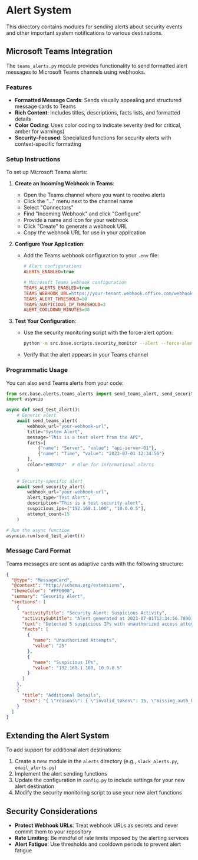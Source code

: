 # Alert System

This directory contains modules for sending alerts about security events and other important system notifications to various destinations.

## Microsoft Teams Integration

The `teams_alerts.py` module provides functionality to send formatted alert messages to Microsoft Teams channels using webhooks.

### Features

- **Formatted Message Cards**: Sends visually appealing and structured message cards to Teams
- **Rich Content**: Includes titles, descriptions, facts lists, and formatted details
- **Color Coding**: Uses color coding to indicate severity (red for critical, amber for warnings)
- **Security-Focused**: Specialized functions for security alerts with context-specific formatting

### Setup Instructions

To set up Microsoft Teams alerts:

1. **Create an Incoming Webhook in Teams**:
   - Open the Teams channel where you want to receive alerts
   - Click the "..." menu next to the channel name
   - Select "Connectors"
   - Find "Incoming Webhook" and click "Configure"
   - Provide a name and icon for your webhook
   - Click "Create" to generate a webhook URL
   - Copy the webhook URL for use in your application

2. **Configure Your Application**:
   - Add the Teams webhook configuration to your `.env` file:
     ```ini
     # Alert configurations
     ALERTS_ENABLED=true
     
     # Microsoft Teams webhook configuration
     TEAMS_ALERTS_ENABLED=true
     TEAMS_WEBHOOK_URL=https://your-tenant.webhook.office.com/webhookb2/your-webhook-id
     TEAMS_ALERT_THRESHOLD=10
     TEAMS_SUSPICIOUS_IP_THRESHOLD=3
     ALERT_COOLDOWN_MINUTES=30
     ```

3. **Test Your Configuration**:
   - Use the security monitoring script with the force-alert option:
     ```bash
     python -m src.base.scripts.security_monitor --alert --force-alert
     ```
   - Verify that the alert appears in your Teams channel

### Programmatic Usage

You can also send Teams alerts from your code:

```python
from src.base.alerts.teams_alerts import send_teams_alert, send_security_alert
import asyncio

async def send_test_alert():
    # Generic alert
    await send_teams_alert(
        webhook_url="your-webhook-url",
        title="System Alert",
        message="This is a test alert from the API",
        facts=[
            {"name": "Server", "value": "api-server-01"},
            {"name": "Time", "value": "2023-07-01 12:34:56"}
        ],
        color="#0078D7"  # Blue for informational alerts
    )
    
    # Security-specific alert
    await send_security_alert(
        webhook_url="your-webhook-url",
        alert_type="Test Alert",
        description="This is a test security alert",
        suspicious_ips=["192.168.1.100", "10.0.0.5"],
        attempt_count=15
    )

# Run the async function
asyncio.run(send_test_alert())
```

### Message Card Format

Teams messages are sent as adaptive cards with the following structure:

```json
{
  "@type": "MessageCard",
  "@context": "http://schema.org/extensions",
  "themeColor": "#FF0000",
  "summary": "Security Alert",
  "sections": [
    {
      "activityTitle": "Security Alert: Suspicious Activity",
      "activitySubtitle": "Alert generated at 2023-07-01T12:34:56.789012",
      "text": "Detected 5 suspicious IPs with unauthorized access attempts",
      "facts": [
        {
          "name": "Unauthorized Attempts",
          "value": "25"
        },
        {
          "name": "Suspicious IPs",
          "value": "192.168.1.100, 10.0.0.5"
        }
      ]
    },
    {
      "title": "Additional Details",
      "text": "{ \"reasons\": { \"invalid_token\": 15, \"missing_auth_header\": 10 } }"
    }
  ]
}
```

## Extending the Alert System

To add support for additional alert destinations:

1. Create a new module in the `alerts` directory (e.g., `slack_alerts.py`, `email_alerts.py`)
2. Implement the alert sending functions
3. Update the configuration in `config.py` to include settings for your new alert destination
4. Modify the security monitoring script to use your new alert functions

## Security Considerations

- **Protect Webhook URLs**: Treat webhook URLs as secrets and never commit them to your repository
- **Rate Limiting**: Be mindful of rate limits imposed by the alerting services
- **Alert Fatigue**: Use thresholds and cooldown periods to prevent alert fatigue 